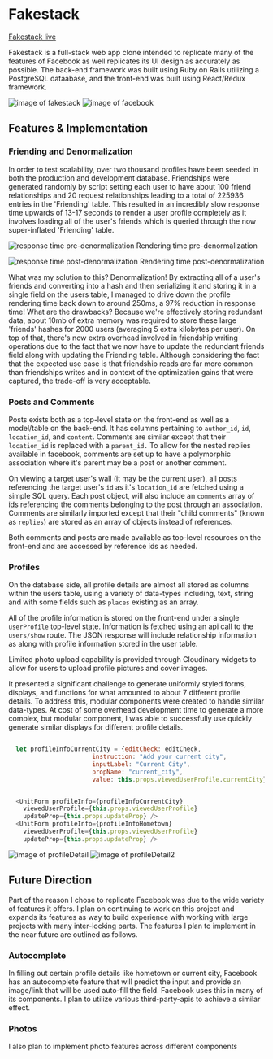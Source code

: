 # Fakestack

[Fakestack live][heroku]

[heroku]: http://www.fakestack.us/

Fakestack is a full-stack web app clone intended to replicate many of the features of Facebook as well replicates its UI design as accurately as possible. The back-end framework was built using Ruby on Rails utilizing a PostgreSQL dataabase, and the front-end was built using React/Redux framework.

![image of fakestack](docs/images/FBScreenshot.png)
![image of facebook](docs/images/FSScreenShot.png)

## Features & Implementation  

### Friending and Denormalization

  In order to test scalability, over two thousand profiles have been seeded in both the production and development database. Friendships were generated randomly by script setting each user to have about 100 friend relationships and 20 request relationships leading to a total of 225936 entries in the 'Friending' table. This resulted in an incredibly slow response time upwards of 13-17 seconds to render a user profile completely as it involves loading all of the user's friends which is queried through the now super-inflated 'Friending' table.

  ![response time pre-denormalization](docs/images/pre-denormalization.png)
  Rendering time pre-denormalization

  ![response time post-denormalization](docs/images/post-denormalization.png)
  Rendering time post-denormalization

  What was my solution to this? Denormalization! By extracting all of a user's friends and converting into a hash and then serializing it and storing it in a single field on the users table, I managed to drive down the profile rendering time back down to around 250ms, a 97% reduction in response time! What are the drawbacks? Because we're effectively storing redundant data, about 10mb of extra memory was required to store these large 'friends' hashes for 2000 users (averaging 5 extra kilobytes per user). On top of that, there's now extra overhead involved in friendship writing operations due to the fact that we now have to update the redundant friends field along with updating the Friending table. Although considering the fact that the expected use case is that friendship reads are far more common than friendships writes and in context of the optimization gains that were captured, the trade-off is very acceptable.

### Posts and Comments

  Posts exists both as a top-level state on the front-end as well as a model/table on the back-end. It has columns pertaining to `author_id`, `id`, `location_id`, and `content`. Comments are similar except that their `location_id` is replaced with a `parent_id.` To allow for the nested replies available in facebook, comments are set up to have a polymorphic association where it's parent may be a post or another comment.

  On viewing a target user's wall (it may be the current user), all posts referencing the target user's `id` as it's `location_id` are fetched using a simple SQL query. Each post object, will also include an `comments` array of ids referencing the comments belonging to the post through an association. Comments are similarly imported except that their "child comments" (known as `replies`) are stored as an array of objects instead of references.

  Both comments and posts are made available as top-level resources on the front-end and are accessed by reference ids as needed.

### Profiles

  On the database side, all profile details are almost all stored as columns within the users table, using a variety of data-types including, text, string and with some fields such as `places` existing as an array.

  All of the profile information is stored on the front-end under a single `userProfile` top-level state. Information is fetched using an api call to the `users/show` route. The JSON response will include relationship information as along with profile information stored in the user table.

  Limited photo upload capability is provided through Cloudinary widgets to allow for users to upload profile pictures and cover images.

  It presented a significant challenge to generate uniformly styled forms, displays, and functions for what amounted to about 7 different profile details. To address this, modular components were created to handle similar data-types. At cost of some overhead development time to generate a more complex, but modular component, I was able to successfully use quickly generate similar displays for different profile details.

```Javascript

  let profileInfoCurrentCity = {editCheck: editCheck,
                       instruction: "Add your current city",
                       inputLabel: "Current City",
                       propName: "current_city",
                       value: this.props.viewedUserProfile.currentCity}


  <UnitForm profileInfo={profileInfoCurrentCity}
    viewedUserProfile={this.props.viewedUserProfile}
    updateProp={this.props.updateProp} />
  <UnitForm profileInfo={profileInfoHometown}
    viewedUserProfile={this.props.viewedUserProfile}
    updateProp={this.props.updateProp} />
  ```


![image of profileDetail](docs/images/Profile-Details-Modular-Form.png)
![image of profileDetail2](docs/images/Profile-Details-Modular-Form2.png)


## Future Direction

Part of the reason I chose to replicate Facebook was due to the wide variety of features it offers. I plan on continuing to work on this project and expands its features as way to build experience with working with large projects with many inter-locking parts. The features I plan to implement in the near future are outlined as follows.

### Autocomplete

In filling out certain profile details like hometown or current city, Facebook has an autocomplete feature that will predict the input and provide an image/link that will be used auto-fill the field. Facebook uses this in many of its components. I plan to utilize various third-party-apis to achieve a similar effect.

### Photos

I also plan to implement photo features across different components
